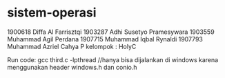 # sistem-operasi


1900618 Diffa Al Farrisztqi
1903287 Adhi Susetyo Pramesywara
1903559 Muhammad Agil Perdana
1907715	Muhammad Iqbal Rynaldi
1907793 Muhammad Azriel Cahya P
kelompok : HolyC


Run code: gcc third.c -lpthread
//hanya bisa dijalankan di windows karena menggunakan header windows.h dan conio.h
